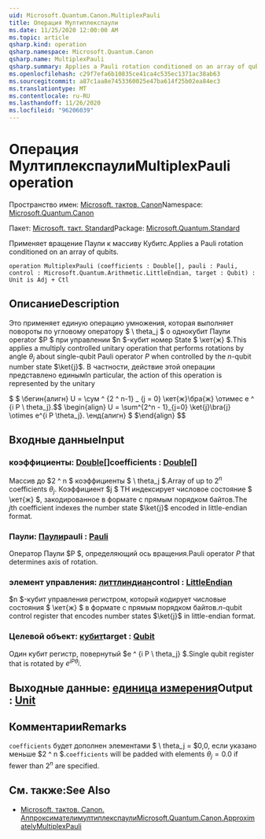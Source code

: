 ```yaml
---
uid: Microsoft.Quantum.Canon.MultiplexPauli
title: Операция Мултиплекспаули
ms.date: 11/25/2020 12:00:00 AM
ms.topic: article
qsharp.kind: operation
qsharp.namespace: Microsoft.Quantum.Canon
qsharp.name: MultiplexPauli
qsharp.summary: Applies a Pauli rotation conditioned on an array of qubits.
ms.openlocfilehash: c29f7efa6b10835ce41ca4c535ec1371ac38ab63
ms.sourcegitcommit: a87c1aa8e7453360025e47ba614f25b02ea84ec3
ms.translationtype: MT
ms.contentlocale: ru-RU
ms.lasthandoff: 11/26/2020
ms.locfileid: "96206039"
---
```

# <a name="multiplexpauli-operation"></a><span data-ttu-id="c080b-102">Операция Мултиплекспаули</span><span class="sxs-lookup"><span data-stu-id="c080b-102">MultiplexPauli operation</span></span>

<span data-ttu-id="c080b-103">Пространство имен: [Microsoft. тактов. Canon](xref:Microsoft.Quantum.Canon)</span><span class="sxs-lookup"><span data-stu-id="c080b-103">Namespace: [Microsoft.Quantum.Canon](xref:Microsoft.Quantum.Canon)</span></span>

<span data-ttu-id="c080b-104">Пакет: [Microsoft. такт. Standard](https://nuget.org/packages/Microsoft.Quantum.Standard)</span><span class="sxs-lookup"><span data-stu-id="c080b-104">Package: [Microsoft.Quantum.Standard](https://nuget.org/packages/Microsoft.Quantum.Standard)</span></span>


<span data-ttu-id="c080b-105">Применяет вращение Паули к массиву Кубитс.</span><span class="sxs-lookup"><span data-stu-id="c080b-105">Applies a Pauli rotation conditioned on an array of qubits.</span></span>

```qsharp
operation MultiplexPauli (coefficients : Double[], pauli : Pauli, control : Microsoft.Quantum.Arithmetic.LittleEndian, target : Qubit) : Unit is Adj + Ctl
```


## <a name="description"></a><span data-ttu-id="c080b-106">Описание</span><span class="sxs-lookup"><span data-stu-id="c080b-106">Description</span></span>

<span data-ttu-id="c080b-107">Это применяет единую операцию умножения, которая выполняет повороты по угловому оператору $ \ theta_j $ о однокубит Паули operator $P $ при управлении $n $-кубит номер State $ \кет{ж} $.</span><span class="sxs-lookup"><span data-stu-id="c080b-107">This applies a multiply controlled unitary operation that performs rotations by angle $\theta_j$ about single-qubit Pauli operator $P$ when controlled by the $n$-qubit number state $\ket{j}$.</span></span>
<span data-ttu-id="c080b-108">В частности, действие этой операции представлено единым</span><span class="sxs-lookup"><span data-stu-id="c080b-108">In particular, the action of this operation is represented by the unitary</span></span>

<span data-ttu-id="c080b-109">$ $ \бегин{алигн} U = \сум ^ {2 ^ n-1} _ {j = 0} \кет{ж}\бра{ж} \отимес e ^ {i P \ theta_j}.</span><span class="sxs-lookup"><span data-stu-id="c080b-109">$$ \begin{align} U = \sum^{2^n - 1}_{j=0} \ket{j}\bra{j} \otimes e^{i P \theta_j}.</span></span>
<span data-ttu-id="c080b-110">\енд{алигн} $ $</span><span class="sxs-lookup"><span data-stu-id="c080b-110">\end{align} $$</span></span>

## <a name="input"></a><span data-ttu-id="c080b-111">Входные данные</span><span class="sxs-lookup"><span data-stu-id="c080b-111">Input</span></span>

### <a name="coefficients--double"></a><span data-ttu-id="c080b-112">коэффициенты: [Double](xref:microsoft.quantum.lang-ref.double)[]</span><span class="sxs-lookup"><span data-stu-id="c080b-112">coefficients : [Double](xref:microsoft.quantum.lang-ref.double)[]</span></span>

<span data-ttu-id="c080b-113">Массив до $2 ^ n $ коэффициенты $ \ theta_j $.</span><span class="sxs-lookup"><span data-stu-id="c080b-113">Array of up to $2^n$ coefficients $\theta_j$.</span></span> <span data-ttu-id="c080b-114">Коэффициент $j $ TH индексирует числовое состояние $ \кет{ж} $, закодированное в формате с прямым порядком байтов.</span><span class="sxs-lookup"><span data-stu-id="c080b-114">The $j$th coefficient indexes the number state $\ket{j}$ encoded in little-endian format.</span></span>


### <a name="pauli--pauli"></a><span data-ttu-id="c080b-115">Паули: [Паули](xref:microsoft.quantum.lang-ref.pauli)</span><span class="sxs-lookup"><span data-stu-id="c080b-115">pauli : [Pauli](xref:microsoft.quantum.lang-ref.pauli)</span></span>

<span data-ttu-id="c080b-116">Оператор Паули $P $, определяющий ось вращения.</span><span class="sxs-lookup"><span data-stu-id="c080b-116">Pauli operator $P$ that determines axis of rotation.</span></span>


### <a name="control--littleendian"></a><span data-ttu-id="c080b-117">элемент управления: [литтлиндиан](xref:Microsoft.Quantum.Arithmetic.LittleEndian)</span><span class="sxs-lookup"><span data-stu-id="c080b-117">control : [LittleEndian](xref:Microsoft.Quantum.Arithmetic.LittleEndian)</span></span>

<span data-ttu-id="c080b-118">$n $-кубит управления регистром, который кодирует числовые состояния $ \кет{ж} $ в формате с прямым порядком байтов.</span><span class="sxs-lookup"><span data-stu-id="c080b-118">$n$-qubit control register that encodes number states $\ket{j}$ in little-endian format.</span></span>


### <a name="target--qubit"></a><span data-ttu-id="c080b-119">Целевой объект: [кубит](xref:microsoft.quantum.lang-ref.qubit)</span><span class="sxs-lookup"><span data-stu-id="c080b-119">target : [Qubit](xref:microsoft.quantum.lang-ref.qubit)</span></span>

<span data-ttu-id="c080b-120">Один кубит регистр, повернутый $e ^ {i P \ theta_j} $.</span><span class="sxs-lookup"><span data-stu-id="c080b-120">Single qubit register that is rotated by $e^{i P \theta_j}$.</span></span>



## <a name="output--unit"></a><span data-ttu-id="c080b-121">Выходные данные: [единица измерения](xref:microsoft.quantum.lang-ref.unit)</span><span class="sxs-lookup"><span data-stu-id="c080b-121">Output : [Unit](xref:microsoft.quantum.lang-ref.unit)</span></span>



## <a name="remarks"></a><span data-ttu-id="c080b-122">Комментарии</span><span class="sxs-lookup"><span data-stu-id="c080b-122">Remarks</span></span>

<span data-ttu-id="c080b-123">`coefficients` будет дополнен элементами $ \ theta_j = $0,0, если указано меньше $2 ^ n $.</span><span class="sxs-lookup"><span data-stu-id="c080b-123">`coefficients` will be padded with elements $\theta_j = 0.0$ if fewer than $2^n$ are specified.</span></span>

## <a name="see-also"></a><span data-ttu-id="c080b-124">См. также:</span><span class="sxs-lookup"><span data-stu-id="c080b-124">See Also</span></span>

- [<span data-ttu-id="c080b-125">Microsoft. тактов. Canon. Аппроксимателимултиплекспаули</span><span class="sxs-lookup"><span data-stu-id="c080b-125">Microsoft.Quantum.Canon.ApproximatelyMultiplexPauli</span></span>](xref:Microsoft.Quantum.Canon.ApproximatelyMultiplexPauli)